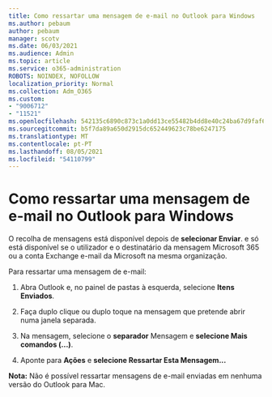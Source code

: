 ```yaml
---
title: Como ressartar uma mensagem de e-mail no Outlook para Windows
ms.author: pebaum
author: pebaum
manager: scotv
ms.date: 06/03/2021
ms.audience: Admin
ms.topic: article
ms.service: o365-administration
ROBOTS: NOINDEX, NOFOLLOW
localization_priority: Normal
ms.collection: Adm_O365
ms.custom:
- "9006712"
- "11521"
ms.openlocfilehash: 542135c6890c873c1a0dd13ce55482b4dd8e40c24ba67d9faf6bd10151de8302
ms.sourcegitcommit: b5f7da89a650d2915dc652449623c78be6247175
ms.translationtype: MT
ms.contentlocale: pt-PT
ms.lasthandoff: 08/05/2021
ms.locfileid: "54110799"
---
```

# <a name="how-to-recall-an-email-message-in-outlook-for-windows"></a>Como ressartar uma mensagem de e-mail no Outlook para Windows

O recolha de mensagens está disponível depois de **selecionar Enviar**. e só está disponível se o utilizador e o destinatário da mensagem Microsoft 365 ou a conta Exchange e-mail da Microsoft na mesma organização. 

Para ressartar uma mensagem de e-mail:

1. Abra Outlook e, no painel de pastas à esquerda, selecione **Itens Enviados**.

1. Faça duplo clique ou duplo toque na mensagem que pretende abrir numa janela separada.

1. Na mensagem, selecione o **separador** Mensagem e **selecione Mais comandos (...)**.

1. Aponte para **Ações** e **selecione Ressartar Esta Mensagem...**

**Nota:** Não é possível ressartar mensagens de e-mail enviadas em nenhuma versão do Outlook para Mac.